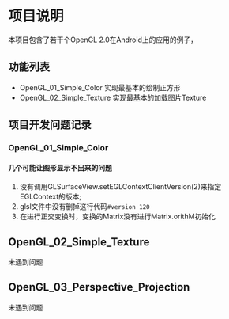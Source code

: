 # 项目说明

本项目包含了若干个OpenGL 2.0在Android上的应用的例子，

## 功能列表

- OpenGL_01_Simple_Color 实现最基本的绘制正方形
- OpenGL_02_Simple_Texture 实现最基本的加载图片Texture

## 项目开发问题记录

### OpenGL_01_Simple_Color

#### 几个可能让图形显示不出来的问题

1. 没有调用GLSurfaceView.setEGLContextClientVersion(2)来指定EGLContext的版本;
2. glsl文件中没有删掉这行代码`#version 120`
3. 在进行正交变换时，变换的Matrix没有进行Matrix.orithM初始化

## OpenGL_02_Simple_Texture

未遇到问题

## OpenGL_03_Perspective_Projection

未遇到问题